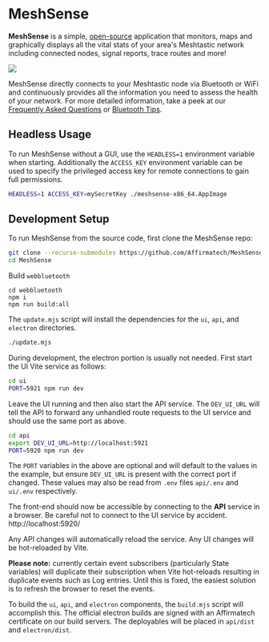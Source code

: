 # MeshSense

**MeshSense** is a simple, [open-source](https://github.com/Affirmatech/MeshSense) application that monitors, maps and graphically displays all the vital stats of your area's Meshtastic network including connected nodes, signal reports, trace routes and more!

![](https://affirmatech.com/meshsense.png)

MeshSense directly connects to your Meshtastic node via Bluetooth or WiFi and continuously provides all the information you need to assess the health of your network. For more detailed information, take a peek at our [Frequently Asked Questions](https://affirmatech.com/meshsense/faq) or [Bluetooth Tips](https://affirmatech.com/meshsense/bluetooth).

## Headless Usage

To run MeshSense without a GUI, use the `HEADLESS=1` environment variable when starting. Additionally the `ACCESS_KEY` environment variable can be used to specify the privileged access key for remote connections to gain full permissions.

```sh
HEADLESS=1 ACCESS_KEY=mySecretKey ./meshsense-x86_64.AppImage
```

## Development Setup

To run MeshSense from the source code, first clone the MeshSense repo:

```sh
git clone --recurse-submodules https://github.com/Affirmatech/MeshSense.git
cd MeshSense
```

Build `webbluetooth`

```
cd webbluetooth
npm i
npm run build:all
```

The `update.mjs` script will install the dependencies for the `ui`, `api`, and `electron` directories.

```sh
./update.mjs
```

During development, the electron portion is usually not needed. First start the UI Vite service as follows:

```sh
cd ui
PORT=5921 npm run dev
```

Leave the UI running and then also start the API service. The `DEV_UI_URL` will tell the API to forward any unhandled route requests to the UI service and should use the same port as above.

```sh
cd api
export DEV_UI_URL=http://localhost:5921
PORT=5920 npm run dev
```

The `PORT` variables in the above are optional and will default to the values in the example, but ensure `DEV_UI_URL` is present with the correct port if changed. These values may also be read from `.env` files `api/.env` and `ui/.env` respectively.

The front-end should now be accessible by connecting to the **API** service in a browser. Be careful not to connect to the UI service by accident. http://localhost:5920/

Any API changes will automatically reload the service. Any UI changes will be hot-reloaded by Vite.

**Please note:** currently certain event subscribers (particularly State variables) will duplicate their subscription when Vite hot-reloads resulting in duplicate events such as Log entries. Until this is fixed, the easiest solution is to refresh the browser to reset the events.

To build the `ui`, `api`, and `electron` components, the `build.mjs` script will accomplish this. The official electron builds are signed with an Affirmatech certificate on our build servers. The deployables will be placed in `api/dist` and `electron/dist`.
